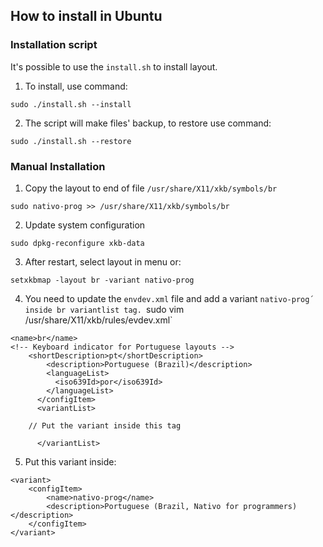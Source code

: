 How to install in Ubuntu
-----------

### Installation script 

It's possible to use the `install.sh` to install layout. 

1. To install, use command: 
```
sudo ./install.sh --install
```
2. The script will make files' backup, to restore use command: 
```
sudo ./install.sh --restore
```

### Manual Installation

1. Copy the layout to end of file `/usr/share/X11/xkb/symbols/br`
```
sudo nativo-prog >> /usr/share/X11/xkb/symbols/br
```
2. Update system configuration 
```
sudo dpkg-reconfigure xkb-data
```
3. After restart, select layout in menu or: 
```
setxkbmap -layout br -variant nativo-prog
```


4. You need to update the `envdev.xml` file and add a variant `nativo-prog´ inside br variantlist tag.
`sudo vim /usr/share/X11/xkb/rules/evdev.xml`
```
<name>br</name>
<!-- Keyboard indicator for Portuguese layouts -->
	<shortDescription>pt</shortDescription>
        <description>Portuguese (Brazil)</description>
        <languageList>
          <iso639Id>por</iso639Id>
        </languageList>
      </configItem>
      <variantList>

 	// Put the variant inside this tag

      </variantList>
```

5. Put this variant inside:
```
<variant>
    <configItem>
        <name>nativo-prog</name>
        <description>Portuguese (Brazil, Nativo for programmers)</description>
    </configItem>
</variant>
```

